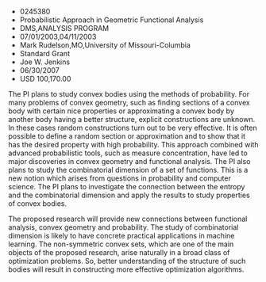 
* 0245380
* Probabilistic Approach in Geometric Functional Analysis
* DMS,ANALYSIS PROGRAM
* 07/01/2003,04/11/2003
* Mark Rudelson,MO,University of Missouri-Columbia
* Standard Grant
* Joe W. Jenkins
* 06/30/2007
* USD 100,170.00

The PI plans to study convex bodies using the methods of probability. For many
problems of convex geometry, such as finding sections of a convex body with
certain nice properties or approximating a convex body by another body having a
better structure, explicit constructions are unknown. In these cases random
constructions turn out to be very effective. It is often possible to define a
random section or approximation and to show that it has the desired property
with high probability. This approach combined with advanced probabilistic tools,
such as measure concentration, have led to major discoveries in convex geometry
and functional analysis. The PI also plans to study the combinatorial dimension
of a set of functions. This is a new notion which arises from questions in
probability and computer science. The PI plans to investigate the connection
between the entropy and the combinatorial dimension and apply the results to
study properties of convex bodies.

The proposed research will provide new connections between functional analysis,
convex geometry and probability. The study of combinatorial dimension is likely
to have concrete practical applications in machine learning. The non-symmetric
convex sets, which are one of the main objects of the proposed research, arise
naturally in a broad class of optimization problems. So, better understanding of
the structure of such bodies will result in constructing more effective
optimization algorithms.
